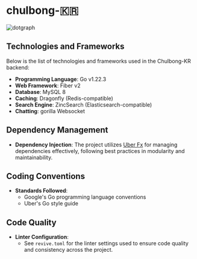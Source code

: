 # chulbong-:kr:

![dotgraph](https://github.com/Alfex4936/chulbong-kr/assets/2356749/7b1e06ec-4478-4514-aa8f-9831481fd4d8)

## Technologies and Frameworks

Below is the list of technologies and frameworks used in the Chulbong-KR backend:

- **Programming Language**: Go v1.22.3
- **Web Framework**: Fiber v2
- **Database**: MySQL 8
- **Caching**: Dragonfly (Redis-compatible)
- **Search Engine**: ZincSearch (Elasticsearch-compatible)
- **Chatting**: gorilla Websocket

## Dependency Management

- **Dependency Injection**: The project utilizes [Uber Fx](https://github.com/uber-go/fx) for managing dependencies effectively, following best practices in modularity and maintainability.

## Coding Conventions

- **Standards Followed**:
  - Google's Go programming language conventions
  - Uber's Go style guide

## Code Quality

- **Linter Configuration**:
  - See `revive.toml` for the linter settings used to ensure code quality and consistency across the project.
